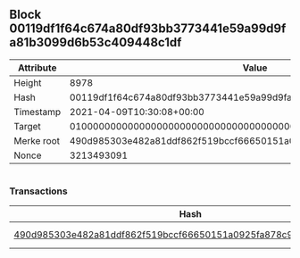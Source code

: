 ## Block 00119df1f64c674a80df93bb3773441e59a99d9fa81b3099d6b53c409448c1df

Attribute | Value
--- | ---
Height | 8978
Hash | 00119df1f64c674a80df93bb3773441e59a99d9fa81b3099d6b53c409448c1df
Timestamp | 2021-04-09T10:30:08+00:00
Target | 0100000000000000000000000000000000000000000000000000000000000000
Merke root | 490d985303e482a81ddf862f519bccf66650151a0925fa878c9951b05b4367b9
Nonce | 3213493091

```

```

### Transactions

Hash | Amount
--- | ---
[490d985303e482a81ddf862f519bccf66650151a0925fa878c9951b05b4367b9](490d985303e482a81ddf862f519bccf66650151a0925fa878c9951b05b4367b9.md) | 10.00000000 SKEPTI 
